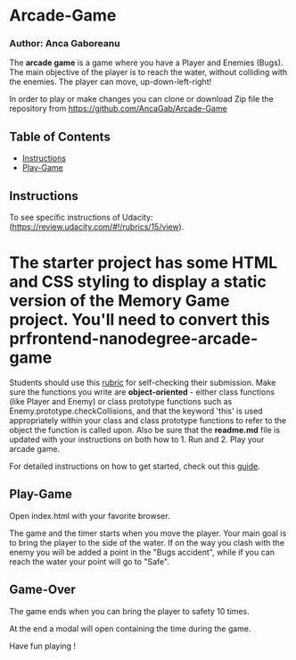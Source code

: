 # Arcade-Game
### Author: Anca Gaboreanu

The **arcade game** is a game where you have a Player and Enemies (Bugs).
The main objective of the player is to reach the water, without colliding with the enemies.
The player can move, up-down-left-right!

In order to play or make changes you can clone or download Zip file the repository from https://github.com/AncaGab/Arcade-Game

## Table of Contents

* [Instructions](#instructions)
* [Play-Game](#play-game)


## Instructions 

To see specific instructions of Udacity: (https://review.udacity.com/#!/rubrics/15/view).

The starter project has some HTML and CSS styling to display a static version of the Memory Game project. You'll need to convert this prfrontend-nanodegree-arcade-game
===============================

Students should use this [rubric](https://review.udacity.com/#!/projects/2696458597/rubric) for self-checking their submission. Make sure the functions you write are **object-oriented** - either class functions (like Player and Enemy) or class prototype functions such as Enemy.prototype.checkCollisions, and that the keyword 'this' is used appropriately within your class and class prototype functions to refer to the object the function is called upon. Also be sure that the **readme.md** file is updated with your instructions on both how to 1. Run and 2. Play your arcade game.

For detailed instructions on how to get started, check out this [guide](https://docs.google.com/document/d/1v01aScPjSWCCWQLIpFqvg3-vXLH2e8_SZQKC8jNO0Dc/pub?embedded=true).

## Play-Game

Open index.html with your favorite browser.

The game and the timer starts when you move the player.
Your main goal is to bring the player to the side of the water. If on the way you clash with the enemy you will be added a point in the "Bugs accident", while if you can reach the water your point will go to "Safe".

     
## Game-Over 

The game ends when you can bring the player to safety 10 times.

At the end a modal will open containing the time during the game.

Have fun playing !
